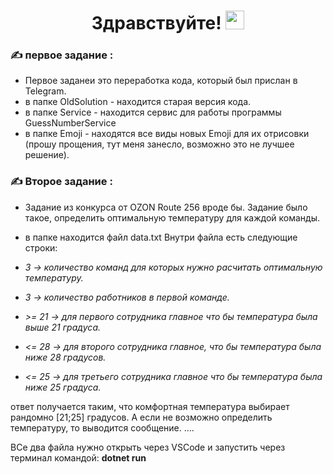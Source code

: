 <div align= "center">
   <h1 >
      Здравствуйте!
     <img src="https://media.giphy.com/media/hvRJCLFzcasrR4ia7z/giphy.gif" width="30px"/>
   </h1>
</div>

### :writing_hand: первое задание :
- Первое заданеи это переработка кода, который был прислан в Telegram.
- в папке OldSolution - находится старая версия кода.
- в папке Service - находится сервис для работы программы GuessNumberService
- в папке Emoji - находятся все виды новых Emoji для их отрисовки (прошу прощения, тут меня занесло, возможно это не лучшее решение).

### :writing_hand: Второе задание :
- Задание из конкурса от OZON Route 256 вроде бы. Задание было такое, определить оптимальную температуру для каждой команды.
- в папке находится файл data.txt
Внутри файла есть следующие строки: 

- <i> 3 -> количество команд для которых нужно расчитать оптимальную температуру. </i>
- <i> 3 -> количество работников в первой команде. </i>
- <i> >= 21 -> для первого сотрудника главное что бы температура была выше 21 градуса. </i>
- <i> <= 28 -> для второго сотрудника главное, что бы температура была ниже 28 градусов. </i>
- <i> <= 25 -> для третьего сотрудника главное что бы температура была ниже 25 градуса. </i>

ответ получается таким, что комфортная температура выбирает рандомно [21;25] градусов. А если не возможно определить температуру, то выводится сообщение.
....

ВСе два файла нужно открыть через VSCode и запустить через терминал командой: <b> dotnet run </b>


